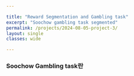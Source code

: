 ```yaml
---

title: "Reward Segmentation and Gambling task"
excerpt: "Soochow gambling task segmented"
permalink: /projects/2024-08-05-project-3/
layout: single
classes: wide

---
```


### Soochow Gambling task란